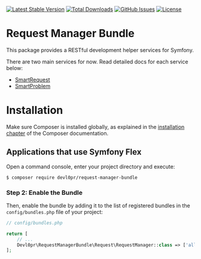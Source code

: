 [![Latest Stable Version](https://poser.pugx.org/mesolaries/smart-api-bundle/v)](https://packagist.org/packages/mesolaries/smart-api-bundle)
[![Total Downloads](https://poser.pugx.org/mesolaries/smart-api-bundle/downloads)](https://packagist.org/packages/mesolaries/smart-api-bundle)
[![GitHub Issues](https://img.shields.io/github/issues/mesolaries/SmartApiBundle)](https://github.com/mesolaries/SmartApiBundle/issues)
[![License](https://img.shields.io/github/license/mesolaries/SmartApiBundle)](https://github.com/mesolaries/SmartApiBundle/blob/main/LICENSE)

Request Manager Bundle
============
This package provides a RESTful development helper services for Symfony.

There are two main services for now. Read detailed docs for each service below:
- [SmartRequest](Request/README.md)
- [SmartProblem](Problem/README.md)

Installation
============

Make sure Composer is installed globally, as explained in the
[installation chapter](https://getcomposer.org/doc/00-intro.md)
of the Composer documentation.

Applications that use Symfony Flex
----------------------------------

Open a command console, enter your project directory and execute:

```console
$ composer require devl0pr/request-manager-bundle
```



### Step 2: Enable the Bundle

Then, enable the bundle by adding it to the list of registered bundles
in the `config/bundles.php` file of your project:

```php
// config/bundles.php

return [
    // ...
    Devl0pr\RequestManagerBundle\Request\RequestManager::class => ['all' => true],
];
```
